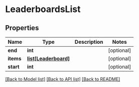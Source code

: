 # LeaderboardsList

## Properties
Name | Type | Description | Notes
------------ | ------------- | ------------- | -------------
**end** | **int** |  | [optional] 
**items** | [**list[Leaderboard]**](Leaderboard.md) |  | [optional] 
**start** | **int** |  | [optional] 

[[Back to Model list]](../README.md#documentation-for-models) [[Back to API list]](../README.md#documentation-for-api-endpoints) [[Back to README]](../README.md)


